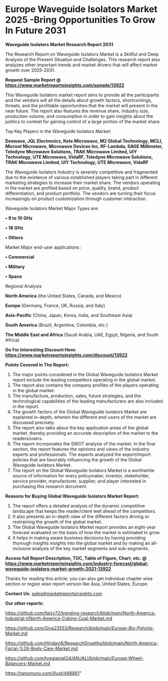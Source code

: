 # Europe Waveguide Isolators Market 2025 -Bring Opportunities To Grow In Future 2031

<strong>Waveguide Isolators Market Research Report 2031</strong>

The Research Report on Waveguide Isolators Market is a Skillful and Deep Analysis of the Present Situation and Challenges. This research report also analyzes other important trends and market drivers that will affect market growth over 2025-2031.

<strong>Request Sample Report @ <a href=https://www.marketreportsinsights.com/sample/13922>https://www.marketreportsinsights.com/sample/13922</a></strong>

This Waveguide Isolators market report aims to provide all the participants and the vendors will all the details about growth factors, shortcomings, threats, and the profitable opportunities that the market will present in the near future. The report also features the revenue share, industry size, production volume, and consumption in order to gain insights about the politics to contest for gaining control of a large portion of the market share.

Top Key Players in the Waveguide Isolators Market:

<strong>Deewave, JQL Electronics, Kete Microwave, M2 Global Technology, MCLI, Microot Microwave, Microwave Devices Inc, RF-Lambda, SAGE Millimeter, Teledyne Microwave Solutions, TRAK Microwave Limited, UIY Technology, UTE Microwave, VidaRF, Teledyne Microwave Solutions, TRAK Microwave Limited, UIY Technology, UTE Microwave, VidaRF</strong>

The Waveguide Isolators Industry is severely competitive and fragmented due to the existence of various established players taking part in different marketing strategies to increase their market share. The vendors operating in the market are profiled based on price, quality, brand, product differentiation, and product portfolio. The vendors are turning their focus increasingly on product customization through customer interaction.

Waveguide Isolators Market Major Types are:

<strong>• 9 to 10 GHz

• 18 GHz

• Others</strong>

Market Major end-user applications :

<strong>• Commercial

• Military

• Space</strong>

Regional Analysis

</u><strong><b>North America</b></strong> (the United States, Canada, and Mexico)

<strong><b>Europe </b></strong>(Germany, France, UK, Russia, and Italy)

<strong><b>Asia-Pacific</b></strong> (China, Japan, Korea, India, and Southeast Asia)

<strong><b>South America</b></strong> (Brazil, Argentina, Colombia, etc.)

<strong><b>The Middle East and Africa</b></strong> (Saudi Arabia, UAE, Egypt, Nigeria, and South Africa)

<strong>Go For Interesting Discount Here: <a href=https://www.marketreportsinsights.com/discount/13922>https://www.marketreportsinsights.com/discount/13922</a></strong>

<strong>Points Covered in The Report:</strong>
<ol>
  <li>The major points considered in the Global Waveguide Isolators Market report include the leading competitors operating in the global market.</li>
  <li>The report also contains the company profiles of the players operating in the global market.</li>
  <li>The manufacture, production, sales, future strategies, and the technological capabilities of the leading manufacturers are also included in the report.</li>
  <li>The growth factors of the Global Waveguide Isolators Market are explained in-depth, wherein the different end-users of the market are discussed precisely.</li>
  <li>The report also talks about the key application areas of the global market, thereby providing an accurate description of the market to the readers/users.</li>
  <li>The report incorporates the SWOT analysis of the market. In the final section, the report features the opinions and views of the industry experts and professionals. The experts analyzed the export/import policies that are favorably influencing the growth of the Global Waveguide Isolators Market.</li>
  <li>The report on the Global Waveguide Isolators Market is a worthwhile source of information for every policymaker, investor, stakeholder, service provider, manufacturer, supplier, and player interested in purchasing this research document.</li>
</ol>
<strong>Reasons for Buying Global Waveguide Isolators Market Report:</strong>

<ol>
  <li>The report offers a detailed analysis of the dynamic competitive landscape that keeps the reader/client well ahead of the competitors.</li>
  <li>It also presents an in-depth view of the different factors driving or restraining the growth of the global market.</li>
  <li>The Global Waveguide Isolators Market report provides an eight-year forecast evaluated on the basis of how the market is estimated to grow.</li>
  <li>It helps in making aware business decisions by having providing thorough insights insights into the global market and by making an all-inclusive analysis of the key market segments and sub-segments.</li>
</ol>
<strong>Access full Report Description, TOC, Table of Figure, Chart, etc. @ <a href=https://www.marketreportsinsights.com/industry-forecast/global-waveguide-isolators-market-growth-2021-13922>https://www.marketreportsinsights.com/industry-forecast/global-waveguide-isolators-market-growth-2021-13922</a></strong>


Thanks for reading this article; you can also get individual chapter wise section or region wise report version like Asia, United States, Europe.

<strong>Contact Us:</strong>
sales@marketreportsinsights.com

<strong>Our other reports:</strong>

<a href=https://github.com/faizy72/trending-research/blob/main/North-America-Industrial-I/North-America-Coking-Coal-Market.md>https://github.com/faizy72/trending-research/blob/main/North-America-Industrial-I/North-America-Coking-Coal-Market.md</a>

<a href=https://github.com/Siya23553/Research/blob/main/Europe-Bio-Polyols-Market.md>https://github.com/Siya23553/Research/blob/main/Europe-Bio-Polyols-Market.md</a>

<a href=https://github.com/Hindavi8/ResearchGrowths/blob/main/North-America-Facial-%26-Body-Care-Market.md>https://github.com/Hindavi8/ResearchGrowths/blob/main/North-America-Facial-%26-Body-Care-Market.md</a>

<a href=https://github.com/tyagianjali24/ANJALI/blob/main/Europe-Wheel-Balancers-Market.md>https://github.com/tyagianjali24/ANJALI/blob/main/Europe-Wheel-Balancers-Market.md</a>

<a href=https://tanomuno.com/illust/496861>https://tanomuno.com/illust/496861</a>"
